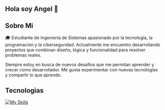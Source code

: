 ## Hola soy Angel 👋

<h2>Sobre Mi</h2>
🎓 Estudiante de Ingeniería de Sistemas apasionado por la tecnología, la programación y la ciberseguridad. Actualmente me encuentro desarrollando proyectos que combinan diseño, lógica y funcionalidad para resolver problemas reales.


Siempre estoy en busca de nuevos desafíos que me permitan aprender y crecer como desarrollador. Me gusta experimentar con nuevas tecnologías y compartir lo que aprendo.

<h2>Tecnologias</h2>

[![My Skills](https://skillicons.dev/icons?i=java,html,css,ps,ai)](https://skillicons.dev)

